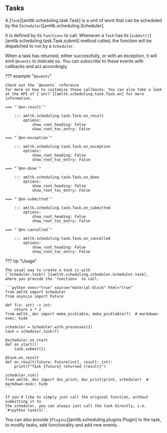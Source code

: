 ## Tasks
A [`Task`][amltk.scheduling.task.Task] is a unit of work that can be scheduled by the
[`Scheduler`][amltk.scheduling.Scheduler].

It is defined by its `function=` to call. Whenever a `Task`
has its [`submit()`][amltk.scheduling.task.Task.submit] method called,
the function will be dispatched to run by a `Scheduler`.

When a task has returned, either successfully, or with an exception,
it will emit `@events` to indicate so. You can subscribe to these events
with callbacks and act accordingly.


??? example "`@events`"

    Check out the `@events` reference
    for more on how to customize these callbacks. You can also take a look
    at the API of [`on()`][amltk.scheduling.task.Task.on] for more information.

    === "`@on-result`"

        ::: amltk.scheduling.task.Task.on_result
            options:
                show_root_heading: False
                show_root_toc_entry: False

    === "`@on-exception`"

        ::: amltk.scheduling.task.Task.on_exception
            options:
                show_root_heading: False
                show_root_toc_entry: False

    === "`@on-done`"

        ::: amltk.scheduling.task.Task.on_done
            options:
                show_root_heading: False
                show_root_toc_entry: False

    === "`@on-submitted`"

        ::: amltk.scheduling.task.Task.on_submitted
            options:
                show_root_heading: False
                show_root_toc_entry: False

    === "`@on-cancelled`"

        ::: amltk.scheduling.task.Task.on_cancelled
            options:
                show_root_heading: False
                show_root_toc_entry: False

??? tip "Usage"

    The usual way to create a task is with
    [`Scheduler.task()`][amltk.scheduling.scheduler.Scheduler.task],
    where you provide the `function=` to call.

    ```python exec="true" source="material-block" html="true"
    from amltk import Scheduler
    from asyncio import Future

    def f(x: int) -> int:
        return x * 2
    from amltk._doc import make_picklable; make_picklable(f)  # markdown-exec: hide

    scheduler = Scheduler.with_processes(2)
    task = scheduler.task(f)

    @scheduler.on_start
    def on_start():
        task.submit(1)

    @task.on_result
    def on_result(future: Future[int], result: int):
        print(f"Task {future} returned {result}")

    scheduler.run()
    from amltk._doc import doc_print; doc_print(print, scheduler)  # markdown-exec: hide
    ```

    If you'd like to simply just call the original function, without submitting it to
    the scheduler, you can always just call the task directly, i.e. `#!python task(1)`.

You can also provide [`Plugins`][amltk.scheduling.plugins.Plugin] to the task,
to modify tasks, add functionality and add new events.
